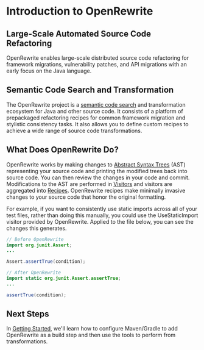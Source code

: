 # Introduction to OpenRewrite

## **Large-Scale Automated Source Code Refactoring**

OpenRewrite enables large-scale distributed source code refactoring for framework migrations, vulnerability patches, and API migrations with an early focus on the Java language.

## Semantic Code Search and Transformation

The OpenRewrite project is a [semantic code search](https://en.wikipedia.org/wiki/Semantic\_search) and transformation ecosystem for Java and other source code. It consists of a platform of prepackaged refactoring recipes for common framework migration and stylistic consistency tasks. It also allows you to define custom recipes to achieve a wide range of source code transformations.

## What Does OpenRewrite Do?

OpenRewrite works by making changes to [Abstract Syntax Trees](v1beta/abstract-syntax-trees.md) (AST) representing your source code and printing the modified trees back into source code. You can then review the changes in your code and commit. Modifications to the AST are performed in [Visitors](v1beta/visitors.md) and visitors are aggregated into [Recipes](v1beta/recipes.md). OpenRewrite recipes make minimally invasive changes to your source code that honor the original formatting.

For example, if you want to consistently use static imports across all of your test files, rather than doing this manually, you could use the UseStaticImport visitor provided by OpenRewrite. Applied to the file below, you can see the changes this generates.

```java
// Before OpenRewrite
import org.junit.Assert;
...

Assert.assertTrue(condition);
```

```java
// After OpenRewrite
import static org.junit.Assert.assertTrue;
...

assertTrue(condition);
```

## Next Steps

In [Getting Started](getting-started/getting-started.md), we'll learn how to configure Maven/Gradle to add OpenRewrite as a build step and then use the tools to perform from transformations.
